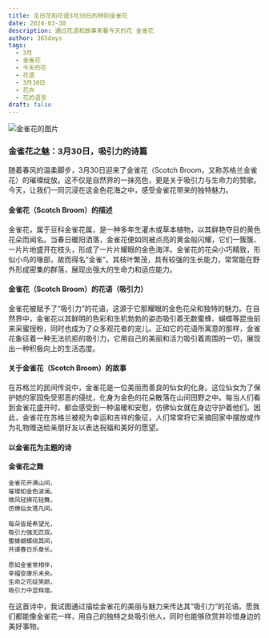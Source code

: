 ```yaml
---
title: 生日花和花语3月30日的特别金雀花
date: 2024-03-30
description: 通过花语和故事来看今天的花 金雀花
author: 365days
tags:
  - 3月
  - 金雀花
  - 今天的花
  - 花语
  - 3月30日
  - 花卉
  - 花的语言
draft: false
---
```



![金雀花的图片](https://cdn.pixabay.com/photo/2016/09/29/21/37/broom-1703873_960_720.jpg#center#center)


### 金雀花之魅：3月30日，吸引力的诗篇

随着春风的温柔脚步，3月30日迎来了金雀花（Scotch Broom，又称苏格兰金雀花）的璀璨绽放。这不仅是自然界的一抹亮色，更是关于吸引力与生命力的赞歌。今天，让我们一同沉浸在这金色花海之中，感受金雀花带来的独特魅力。

#### 金雀花（Scotch Broom）的描述

金雀花，属于豆科金雀花属，是一种多年生灌木或草本植物，以其鲜艳夺目的黄色花朵而闻名。当春日暖阳洒落，金雀花便如同被点亮的黄金般闪耀，它们一簇簇、一片片地盛开在枝头，形成了一片片耀眼的金色海洋。金雀花的花朵小巧精致，形似小鸟的喙部，故而得名“金雀”。其枝叶繁茂，具有较强的生长能力，常常能在野外形成密集的群落，展现出强大的生命力和适应能力。

#### 金雀花（Scotch Broom）的花语（吸引力）

金雀花被赋予了“吸引力”的花语，这源于它那耀眼的金色花朵和独特的魅力。在自然界中，金雀花以其鲜明的色彩和生机勃勃的姿态吸引着无数蜜蜂、蝴蝶等昆虫前来采蜜授粉，同时也成为了众多观花者的宠儿。正如它的花语所寓意的那样，金雀花象征着一种无法抗拒的吸引力，它用自己的美丽和活力吸引着周围的一切，展现出一种积极向上的生活态度。

#### 关于金雀花（Scotch Broom）的故事

在苏格兰的民间传说中，金雀花是一位美丽而善良的仙女的化身。这位仙女为了保护她的家园免受邪恶的侵扰，化身为金色的花朵散落在山间田野之中。每当人们看到金雀花盛开时，都会感受到一种温暖和安慰，仿佛仙女就在身边守护着他们。因此，金雀花在苏格兰被视为幸运和吉祥的象征，人们常常将它采摘回家中摆放或作为礼物赠送给亲朋好友以表达祝福和美好的愿望。

#### 以金雀花为主题的诗

**金雀花之舞**

	金雀花开满山间，  
	璀璨如金色波澜。  
	微风轻拂花轻舞，  
	仿佛仙女落凡间。
	
	每朵皆是希望光，  
	吸引力强无匹双。  
	蜜蜂蝴蝶绕其间，  
	共谱春日乐章长。
	
	愿如金雀常相伴，  
	幸福安康乐未央。  
	生命之花绽笑颜，  
	吸引力中显辉煌。

在这首诗中，我试图通过描绘金雀花的美丽与魅力来传达其“吸引力”的花语。愿我们都能像金雀花一样，用自己的独特之处吸引他人，同时也能够欣赏并珍惜身边的美好事物。
